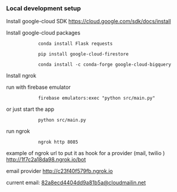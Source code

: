 
### Local development setup


Install google-cloud SDK
https://cloud.google.com/sdk/docs/install


Install google-cloud packages

				conda install Flask requests

				pip install google-cloud-firestore

				conda install -c conda-forge google-cloud-bigquery


Install ngrok


run with firebase emulator

				firebase emulators:exec "python src/main.py"

or just start the app

				python src/main.py

run ngrok

				ngrok http 8085

example of ngrok url to put it as hook for a provider (mail, twilio )
http://1f7c2a18da98.ngrok.io/bot


email provider
http://c23f40f579fb.ngrok.io

current email:  82a8ecd4404dd9a81b5a@cloudmailin.net
